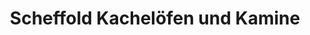---
title: "Scheffold Kachelöfen und Kamine"
url: /laupheim/scheffold-kacheloefen-und-kamine/
shop: Kamine & Öfen
---